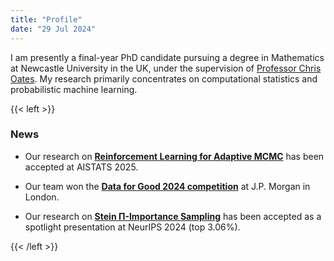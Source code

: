 ```yaml
---
title: "Profile"
date: "29 Jul 2024"
---
```


I am presently a final-year PhD candidate pursuing a degree in Mathematics at Newcastle University in the UK, under the supervision of [Professor Chris Oates](https://oates.work/). My research primarily concentrates on computational statistics and probabilistic machine learning.

{{< left >}}
### News

- Our research on [**Reinforcement Learning for Adaptive MCMC**](https://arxiv.org/abs/2405.13574) has been accepted at AISTATS 2025.

- Our team won the [**Data for Good 2024 competition**](https://www.linkedin.com/jobs/view/data-for-good-london-at-jpmorganchase-4003478806/) at J.P. Morgan in London.

- Our research on [**Stein Π-Importance Sampling**](https://arxiv.org/abs/2305.10068) has been accepted as a spotlight presentation at NeurIPS 2024 (top 3.06%).

{{< /left >}}
